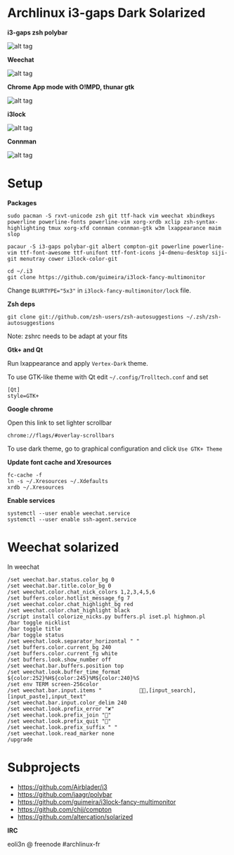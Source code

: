 # Archlinux i3-gaps Dark Solarized

**i3-gaps zsh polybar**

![alt tag](https://github.com/eoli3n/dotfiles/blob/zsh-agnoster-solarized/screenshots/i3gaps.png)

**Weechat**

![alt tag](https://github.com/eoli3n/dotfiles/blob/zsh-agnoster-solarized/screenshots/weechat.png)

**Chrome App mode with O!MPD, thunar gtk**

![alt tag](https://github.com/eoli3n/dotfiles/blob/zsh-agnoster-solarized/screenshots/thunar.png)

**i3lock**

![alt tag](https://github.com/eoli3n/dotfiles/blob/zsh-agnoster-solarized/screenshots/i3lock.png)

**Connman**

![alt tag](https://github.com/eoli3n/dotfiles/blob/zsh-agnoster-solarized/screenshots/connman.png)

# Setup

**Packages**

```
sudo pacman -S rxvt-unicode zsh git ttf-hack vim weechat xbindkeys powerline powerline-fonts powerline-vim xorg-xrdb xclip zsh-syntax-highlighting tmux xorg-xfd connman connman-gtk w3m lxappearance maim slop

pacaur -S i3-gaps polybar-git albert compton-git powerline powerline-vim ttf-font-awesome ttf-unifont ttf-font-icons j4-dmenu-desktop siji-git menutray cower i3lock-color-git

cd ~/.i3
git clone https://github.com/guimeira/i3lock-fancy-multimonitor
```
Change ``BLURTYPE="5x3"`` in ``i3lock-fancy-multimonitor/lock`` file.

**Zsh deps**

```
git clone git://github.com/zsh-users/zsh-autosuggestions ~/.zsh/zsh-autosuggestions
```
Note: zshrc needs to be adapt at your fits

**Gtk+ and Qt**

Run lxappearance and apply ``Vertex-Dark`` theme.

To use GTK-like theme with Qt edit ``~/.config/Trolltech.conf`` and set

```
[Qt]
style=GTK+
```   

**Google chrome**

Open this link to set lighter scrollbar

```
chrome://flags/#overlay-scrollbars
```

To use dark theme, go to graphical configuration and click ``Use GTK+ Theme``

**Update font cache and Xresources**

``` 
fc-cache -f
ln -s ~/.Xresources ~/.Xdefaults
xrdb ~/.Xresources
```

**Enable services**

```
systemctl --user enable weechat.service
systemctl --user enable ssh-agent.service
```

# Weechat solarized

In weechat

```   
/set weechat.bar.status.color_bg 0
/set weechat.bar.title.color_bg 0
/set weechat.color.chat_nick_colors 1,2,3,4,5,6
/set buffers.color.hotlist_message_fg 7
/set weechat.color.chat_highlight_bg red
/set weechat.color.chat_highlight black
/script install colorize_nicks.py buffers.pl iset.pl highmon.pl
/bar toggle nicklist
/bar toggle title
/bar toggle status
/set weechat.look.separator_horizontal " "
/set buffers.color.current_bg 240
/set buffers.color.current_fg white
/set buffers.look.show_number off
/set weechat.bar.buffers.position top
/set weechat.look.buffer_time_format ${color:252}%H${color:245}%M${color:240}%S
/set env TERM screen-256color
/set weechat.bar.input.items "            ,[input_search],[input_paste],input_text"
/set weechat.bar.input.color_delim 240
/set weechat.look.prefix_error "✘"
/set weechat.look.prefix_join ""
/set weechat.look.prefix_quit ""
/set weechat.look.prefix_suffix " "
/set weechat.look.read_marker none
/upgrade
```

# Subprojects

- https://github.com/Airblader/i3
- https://github.com/jaagr/polybar
- https://github.com/guimeira/i3lock-fancy-multimonitor
- https://github.com/chjj/compton
- https://github.com/altercation/solarized

**IRC**

eoli3n @ freenode #archlinux-fr
